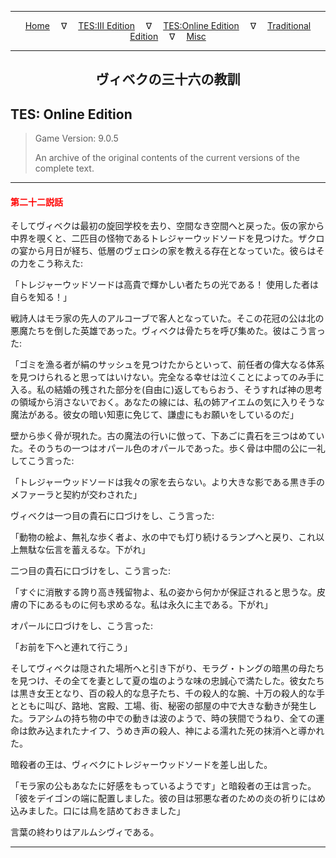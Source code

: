
---

<!-- Jekyll Page Links -->

<center>
<a href="../../../../index.html">Home</a>
&emsp;&nabla;&emsp;
<a href="../../../index-tes3.html">TES:III Edition</a>
&emsp;&nabla;&emsp;
<a href="../../../index-teso.html">TES:Online Edition</a>
&emsp;&nabla;&emsp;
<a href="../../../index-traditional.html">Traditional Edition</a>
&emsp;&nabla;&emsp;
<a href="../../../index-misc.html">Misc</a>
</center>

<!-- Markdown Body Below: -->

---

<center>
<h2><span style="font-family:Georgia">ヴィベクの三十六の教訓</span></h2>
</center>

## TES: Online Edition

> Game Version: 9.0.5
>
> An archive of the original contents of the current versions of the complete text.

---

#### <span style="color:red">第二十二説話</span>

そしてヴィベクは最初の旋回学校を去り、空間なき空間へと戻った。仮の家から中界を覗くと、二匹目の怪物であるトレジャーウッドソードを見つけた。ザクロの宴から月日が経ち、低層のヴェロシの家を教える存在となっていた。彼らはその力をこう称えた:

「トレジャーウッドソードは高貴で輝かしい者たちの光である！ 使用した者は自らを知る！」

戦詩人はモラ家の先人のアルコーブで客人となっていた。そこの花冠の公は北の悪魔たちを倒した英雄であった。ヴィベクは骨たちを呼び集めた。彼はこう言った:

「ゴミを漁る者が絹のサッシュを見つけたからといって、前任者の偉大なる体系を見つけられると思ってはいけない。完全なる幸せは泣くことによってのみ手に入る。私の結婚の残された部分を(自由に)返してもらおう、そうすれば神の思考の領域から消さないでおく。あなたの線には、私の姉アイエムの気に入りそうな魔法がある。彼女の暗い知恵に免じて、謙虚にもお願いをしているのだ」

壁から歩く骨が現れた。古の魔法の行いに倣って、下あごに貴石を三つはめていた。そのうちの一つはオパール色のオパールであった。歩く骨は中間の公に一礼してこう言った:

「トレジャーウッドソードは我々の家を去らない。より大きな影である黒き手のメファーラと契約が交わされた」

ヴィベクは一つ目の貴石に口づけをし、こう言った:

「動物の絵よ、無礼な歩く者よ、水の中でも灯り続けるランプへと戻り、これ以上無駄な伝言を蓄えるな。下がれ」

二つ目の貴石に口づけをし、こう言った:

「すぐに消散する誇り高き残留物よ、私の姿から何かが保証されると思うな。皮膚の下にあるものに何も求めるな。私は永久に主である。下がれ」

オパールに口づけをし、こう言った:

「お前を下へと連れて行こう」

そしてヴィベクは隠された場所へと引き下がり、モラグ・トングの暗黒の母たちを見つけ、その全てを妻として夏の塩のような味の忠誠心で満たした。彼女たちは黒き女王となり、百の殺人的な息子たち、千の殺人的な腕、十万の殺人的な手とともに叫び、路地、宮殿、工場、街、秘密の部屋の中で大きな動きが発生した。ラアシムの持ち物の中での動きは波のようで、時の狭間でうねり、全ての運命は飲み込まれたナイフ、うめき声の殺人、神による濡れた死の抹消へと導かれた。

暗殺者の王は、ヴィベクにトレジャーウッドソードを差し出した。

「モラ家の公もあなたに好感をもっているようです」と暗殺者の王は言った。「彼をデイゴンの端に配置しました。彼の目は邪悪な者のための炎の祈りにはめ込みました。口には鳥を詰めておきました」

言葉の終わりはアルムシヴィである。

---
